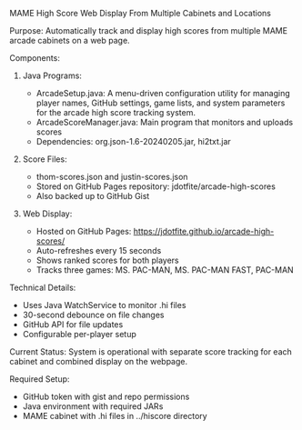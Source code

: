 MAME High Score Web Display From Multiple Cabinets and Locations

Purpose:
Automatically track and display high scores from multiple MAME arcade cabinets on a web page.

Components:
1. Java Programs:
   - ArcadeSetup.java: A menu-driven configuration utility for managing player names, GitHub settings, game lists, and system parameters for the arcade high score tracking system.
   - ArcadeScoreManager.java: Main program that monitors and uploads scores
   - Dependencies: org.json-1.6-20240205.jar, hi2txt.jar

2. Score Files:
   - thom-scores.json and justin-scores.json
   - Stored on GitHub Pages repository: jdotfite/arcade-high-scores
   - Also backed up to GitHub Gist

3. Web Display:
   - Hosted on GitHub Pages: https://jdotfite.github.io/arcade-high-scores/
   - Auto-refreshes every 15 seconds
   - Shows ranked scores for both players
   - Tracks three games: MS. PAC-MAN, MS. PAC-MAN FAST, PAC-MAN

Technical Details:
- Uses Java WatchService to monitor .hi files
- 30-second debounce on file changes
- GitHub API for file updates
- Configurable per-player setup

Current Status:
System is operational with separate score tracking for each cabinet and combined display on the webpage.

Required Setup:
- GitHub token with gist and repo permissions
- Java environment with required JARs
- MAME cabinet with .hi files in ../hiscore directory
